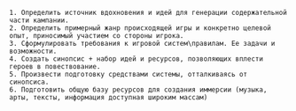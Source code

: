 	1. Определить источник вдохновения и идей для генерации содержательной части кампании.
	2. Определить примерный жанр происходящей игры и конкретно целевой опыт, приносимый участием со стороны игрока.
	3. Сформулировать требования к игровой систем\правилам. Ее задачи и возможности.
	4. Создать синопсис + набор идей и ресурсов, позволяющих вплести героев в повествование.
	5. Произвести подготовку средствами системы, отталкиваясь от синопсиса.
	6. Подготовить общую базу ресурсов для создания иммерсии (музыка, арты, тексты, информация доступная широким массам)
